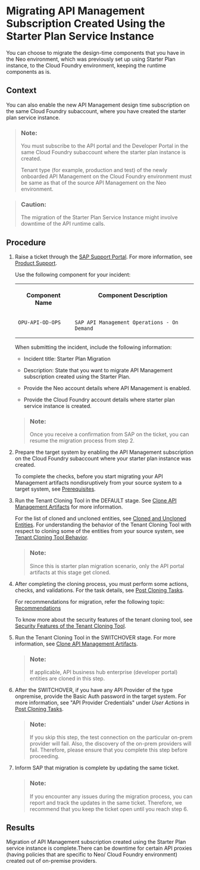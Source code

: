 <!-- loio9778a3601dee498e875cf81fa47e65ce -->

# Migrating API Management Subscription Created Using the Starter Plan Service Instance

You can choose to migrate the design-time components that you have in the Neo environment, which was previously set up using Starter Plan instance, to the Cloud Foundry environment, keeping the runtime components as is.



<a name="loio9778a3601dee498e875cf81fa47e65ce__context_qmw_v5b_xpb"/>

## Context

You can also enable the new API Management design time subscription on the same Cloud Foundry subaccount, where you have created the starter plan service instance.

> ### Note:  
> You must subscribe to the API portal and the Developer Portal in the same Cloud Foundry subaccount where the starter plan instance is created.
> 
> Tenant type \(for example, production and test\) of the newly onboarded API Management on the Cloud Foundry environment must be same as that of the source API Management on the Neo environment.

> ### Caution:  
> The migration of the Starter Plan Service Instance might involve downtime of the API runtime calls.



<a name="loio9778a3601dee498e875cf81fa47e65ce__steps_y1l_cvb_xpb"/>

## Procedure

1.  Raise a ticket through the [SAP Support Portal](https://support.sap.com/en/index.html). For more information, see [Product Support](https://support.sap.com/en/my-support/product-support.html).

    Use the following component for your incident:


    <table>
    <tr>
    <th valign="top">

    Component Name


    
    </th>
    <th valign="top">

    Component Description


    
    </th>
    </tr>
    <tr>
    <td valign="top">
    
        OPU-API-OD-OPS


    
    </td>
    <td valign="top">
    
        SAP API Management Operations - On Demand


    
    </td>
    </tr>
    </table>
    
    When submitting the incident, include the following information:

    -   Incident title: Starter Plan Migration

    -   Description: State that you want to migrate API Management subscription created using the Starter Plan.

    -   Provide the Neo account details where API Management is enabled.

    -   Provide the Cloud Foundry account details where starter plan service instance is created.


    > ### Note:  
    > Once you receive a confirmation from SAP on the ticket, you can resume the migration process from step 2.

2.  Prepare the target system by enabling the API Management subscription on the Cloud Foundry subaccount where your starter plan instance was created.

    To complete the checks, before you start migrating your API Management artifacts nondisruptively from your source system to a target system, see [Prerequisites](prerequisites-c1904bc.md).

3.  Run the Tenant Cloning Tool in the DEFAULT stage. See [Clone API Management Artifacts](clone-api-management-artifacts-7abd887.md) for more information.

    For the list of cloned and uncloned entities, see [Cloned and Uncloned Entities](cloned-and-uncloned-entities-8973ca0.md). For understanding the behavior of the Tenant Cloning Tool with respect to cloning some of the entities from your source system, see [Tenant Cloning Tool Behavior](tenant-cloning-tool-behavior-6d15ffd.md).

    > ### Note:  
    > Since this is starter plan migration scenario, only the API portal artifacts at this stage get cloned.

4.  After completing the cloning process, you must perform some actions, checks, and validations. For the task details, see [Post Cloning Tasks](post-cloning-tasks-116d82c.md).

    For recommendations for migration, refer the following topic: [Recommendations](recommendations-ff61cef.md) 

    To know more about the security features of the tenant cloning tool, see [Security Features of the Tenant Cloning Tool](security-features-of-the-tenant-cloning-tool-a6969cc.md).

5.  Run the Tenant Cloning Tool in the SWITCHOVER stage. For more information, see [Clone API Management Artifacts](clone-api-management-artifacts-7abd887.md).

    > ### Note:  
    > If applicable, API business hub enterprise \(developer portal\) entities are cloned in this step.

6.  After the SWITCHOVER, if you have any API Provider of the type onpremise, provide the Basic Auth password in the target system. For more information, see "API Provider Credentials" under *User Actions* in [Post Cloning Tasks](post-cloning-tasks-116d82c.md).

    > ### Note:  
    > If you skip this step, the test connection on the particular on-prem provider will fail. Also, the discovery of the on-prem providers will fail. Therefore, please ensure that you complete this step before proceeding.

7.  Inform SAP that migration is complete by updating the same ticket.

    > ### Note:  
    > If you encounter any issues during the migration process, you can report and track the updates in the same ticket. Therefore, we recommend that you keep the ticket open until you reach step 6.




<a name="loio9778a3601dee498e875cf81fa47e65ce__result_czj_hds_ypb"/>

## Results

Migration of API Management subscription created using the Starter Plan service instance is complete.There can be downtime for certain API proxies \(having policies that are specific to Neo/ Cloud Foundry environment\) created out of on-premise providers.

